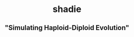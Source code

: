 <h1> <center> shadie </center> </h1>
<h2> <center> "Simulating Haploid-Diploid Evolution" </center> </h2>